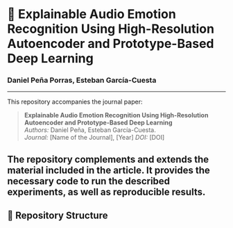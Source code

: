 # 📄 Explainable Audio Emotion Recognition Using High-Resolution Autoencoder and Prototype-Based Deep Learning
### Daniel Peña Porras, Esteban García-Cuesta

---

This repository accompanies the journal paper:

> **Explainable Audio Emotion Recognition Using High-Resolution Autoencoder and Prototype-Based Deep Learning**  
> *Authors:* Daniel Peña, Esteban García-Cuesta.  
> *Journal:* [Name of the Journal], [Year]
> *DOI:* [DOI]  

The repository complements and extends the material included in the article. It provides the necessary code to run the described experiments, as well as reproducible results.
---

## 🧩 Repository Structure

